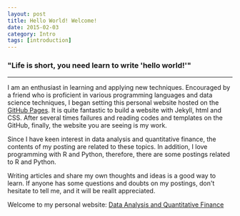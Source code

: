 ```yaml
---
layout: post
title: Hello World! Welcome!
date: 2015-02-03
category: Intro
tags: [introduction]
---
```


### "Life is short, you need learn to write 'hello world!'"

<hr/>

I am an enthusiast in learning and applying new techniques. Encouraged by a friend who is proficient in various programming languages and data science techniques, I began setting this personal website hosted on the [GitHub Pages](http://www.github.com). It is quite fantastic to build a website with Jekyll, html and CSS. After several times failures and reading codes and templates on the GitHub, finally, the website you are seeing is my work.

Since I have keen interest in data analysis and quantitative finance, the contents of my posting are related to these topics. In addition, I love programming with R and Python, therefore, there are some postings related to R and Python.

Writing articles and share my own thoughts and ideas is a good way to learn. If anyone has some questions and doubts on my postings, don't hesitate to tell me, and it will be reallt appreciated.

Welcome to my personal website: [Data Analysis and Quantitative Finance](http://wangxiaois.me)






